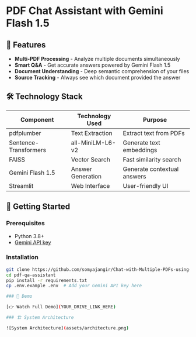 # PDF Chat Assistant with Gemini Flash 1.5

## 📌 Features
- **Multi-PDF Processing** - Analyze multiple documents simultaneously
- **Smart Q&A** - Get accurate answers powered by Gemini Flash 1.5
- **Document Understanding** - Deep semantic comprehension of your files
- **Source Tracking** - Always see which document provided the answer

## 🛠️ Technology Stack
| Component           | Technology Used      | Purpose                     |
|---------------------|----------------------|-----------------------------|
| pdfplumber          | Text Extraction      | Extract text from PDFs       |
| Sentence-Transformers | all-MiniLM-L6-v2    | Generate text embeddings     |
| FAISS               | Vector Search        | Fast similarity search       |
| Gemini Flash 1.5    | Answer Generation    | Generate contextual answers  |
| Streamlit           | Web Interface        | User-friendly UI            |

## 🚀 Getting Started

### Prerequisites
- Python 3.8+
- [Gemini API key](https://ai.google.dev/)

### Installation
```bash
git clone https://github.com/somyajangir/Chat-with-Multiple-PDFs-using-RAG-and-Gemini-Flash.git
cd pdf-qa-assistant
pip install -r requirements.txt
cp .env.example .env  # Add your Gemini API key here

### 🎥 Demo

[👉 Watch Full Demo](YOUR_DRIVE_LINK_HERE)

### 🏗️ System Architecture

![System Architecture](assets/architecture.png)
